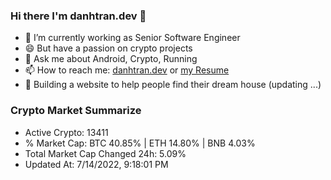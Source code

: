 ### Hi there I'm danhtran.dev 👋

- 🔭 I’m currently working as Senior Software Engineer
- 😄 But have a passion on crypto projects
- 💬 Ask me about Android, Crypto, Running 
- 📫 How to reach me: <a href="https://danhtran.dev" target="_blank">danhtran.dev</a> or <a href="Developer-Resume.pdf" target="_blank">my Resume</a>
- 🌱 Building a website to help people find their dream house (updating ...)

### Crypto Market Summarize
- Active Crypto: 13411
- % Market Cap: BTC 40.85% | ETH 14.80% | BNB 4.03%
- Total Market Cap Changed 24h: 5.09%
- Updated At: 7/14/2022, 9:18:01 PM
